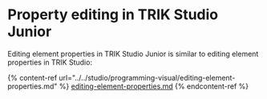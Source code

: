 # Property editing in TRIK Studio Junior

Editing element properties in TRIK Studio Junior is similar to editing element properties in TRIK Studio:

{% content-ref url="../../studio/programming-visual/editing-element-properties.md" %}
[editing-element-properties.md](../../studio/programming-visual/editing-element-properties.md)
{% endcontent-ref %}

